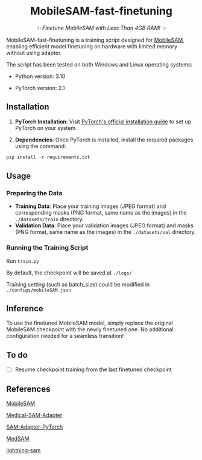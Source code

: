 <div align="center">

# MobileSAM-fast-finetuning

_✨ Finetune MobileSAM with Less Than 4GB RAM!  ✨_

</div>

MobileSAM-fast-finetuning is a training script designed for [MobileSAM](https://github.com/ChaoningZhang/MobileSAM), enabling efficient model finetuning on hardware with limited memory without using adapter.

The script has been tested on both Windows and Linux operating systems:

- Python version: 3.10

- PyTorch version: 2.1

## Installation

1. **PyTorch Installation**: Visit [PyTorch's official installation guide](https://pytorch.org/get-started/locally/) to set up PyTorch on your system.

2. **Dependencies**: Once PyTorch is installed, install the required packages using the command:

```python
pip install -r requirements.txt
```

## Usage

### Preparing the Data

- **Training Data**: Place your training images (JPEG format) and corresponding masks (PNG format, same name as the images) in the `./datasets/train` directory.
- **Validation Data**: Place your validation images (JPEG format) and masks (PNG format, same name as the images) in the `./datasets/val` directory.

### Running the Training Script

Run `train.py`

By default, the checkpoint will be saved at  `./logs/`

Training setting (such as batch_size) could be modified in `./configs/mobileSAM.json`

## Inference

To use the finetuned MobileSAM model, simply replace the original MobileSAM checkpoint with the newly finetuned one. No additional configuration needed for a seamless transition!

## To do

- [ ] Resume checkpoint training from the last finetuned checkpoint


## References

[MobileSAM](https://github.com/ChaoningZhang/MobileSAM)

[Medical-SAM-Adapter](https://github.com/WuJunde/Medical-SAM-Adapter)

[SAM-Adapter-PyTorch](https://github.com/tianrun-chen/SAM-Adapter-PyTorch)

[MedSAM](https://github.com/bowang-lab/MedSAM)

[lightning-sam](https://github.com/luca-medeiros/lightning-sam)